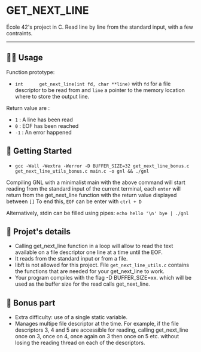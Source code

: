 # GET_NEXT_LINE
École 42's project in C. Read line by line from the standard input, with a few contraints. 


---

## 👩‍💻 Usage <a name = "usage"></a>

Function prototype:
- `int		get_next_line(int fd, char **line)`
with `fd` for a file descriptor to be read from and `line` a pointer to the memory location where to store the output line.

Return value are :
- `1` : A line has been read
- `0` : EOF has been reached
- `-1` : An error happened


## 🏁 Getting Started <a name = "getting_started"></a>

- `gcc -Wall -Wextra -Werror -D BUFFER_SIZE=32 get_next_line_bonus.c get_next_line_utils_bonus.c main.c -o gnl && ./gnl`

Compiling GNL with a minimalist main with the above command will start reading from the standard input of the current terminal, each `enter` will return from the get_next_line function with the return value displayed between `[]`
To end this, `EOF` can be enter with `ctrl + D`

Alternatively, stdin can be filled using pipes: `echo hello '\n' bye | ./gnl`

## 📌 Projet's details <a name = "details"></a>

- Calling get_next_line function in a loop will allow to read the text
available on a file descriptor one line at a time until the EOF.
- It reads from the standard input or from a file.
- libft is not allowed for this project. File `get_next_line_utils.c` contains the functions that are needed for your get_next_line to work.
- Your program compiles with the flag -D BUFFER_SIZE=xx. which will be used as the buffer size for the read calls get_next_line.

## 🍬 Bonus part <a name = "bonus"></a>

- Extra difficulty: use of a single static variable.
- Manages multipe file descriptor at the time. For example, if the file descriptors 3, 4 and 5 are accessible for reading, calling get_next_line once on 3, once on 4, once again on 3 then once on 5 etc. without
losing the reading thread on each of the descriptors.